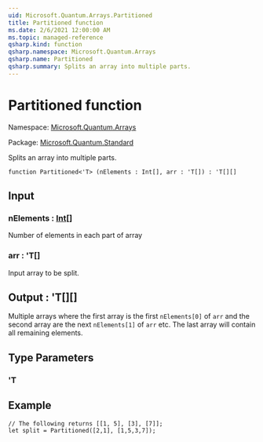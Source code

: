 ```yaml
---
uid: Microsoft.Quantum.Arrays.Partitioned
title: Partitioned function
ms.date: 2/6/2021 12:00:00 AM
ms.topic: managed-reference
qsharp.kind: function
qsharp.namespace: Microsoft.Quantum.Arrays
qsharp.name: Partitioned
qsharp.summary: Splits an array into multiple parts.
---
```


# Partitioned function

Namespace: [Microsoft.Quantum.Arrays](xref:Microsoft.Quantum.Arrays)

Package: [Microsoft.Quantum.Standard](https://nuget.org/packages/Microsoft.Quantum.Standard)


Splits an array into multiple parts.

```qsharp
function Partitioned<'T> (nElements : Int[], arr : 'T[]) : 'T[][]
```


## Input

### nElements : [Int](xref:microsoft.quantum.lang-ref.int)[]

Number of elements in each part of array


### arr : 'T[]

Input array to be split.



## Output : 'T[][]

Multiple arrays where the first array is the first `nElements[0]` of `arr`and the second array are the next `nElements[1]` of `arr` etc. The last arraywill contain all remaining elements.

## Type Parameters

### 'T



## Example

```qsharp// The following returns [[1, 5], [3], [7]];let split = Partitioned([2,1], [1,5,3,7]);```